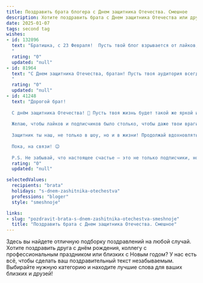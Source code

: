 ```yaml
---
title: Поздравить брата блогера с Днем защитника Отечества. Смешное
description: Хотите поздравить брата с Днем защитника Отечества или другим праздником? Наш ИИ создаст незабываемое поздравление, а вы обязательно выделитесь среди других.  
date: 2025-01-07
tags: second tag
wishes:
- id: 132896
  text: "Братишка, с 23 Февраля!  Пусть твой блог взрывается от лайков, а враги (грамотаи-корректоры) — от зависти!  Пусть твой контент будет таким же крутым, как твоя способность защищать свой канал от хейтеров (и, конечно, родину — от скуки).  Желаю тебе море позитива, горы просмотров и океан фанатов!  P.S.  А ещё — чтобы клавиатура не ломалась, а кофе всегда был горячим.
  "
  rating: "0"
  updated: "null"
- id: 81964
  text: "С Днем защитника Отечества, братан! Пусть твоя аудитория всегда будет на твоей стороне, а хейтеры - лишь бесплатной рекламой! 😉💪
  "
  rating: "0"
  updated: "null"
- id: 41248
  text: "Дорогой брат!
  
  С днём защитника Отечества! 🌟 Пусть твоя жизнь будет такой же яркой и захватывающей, как лучшие видео на твоём канале! А если встречаешь врагов, не забудь — у тебя есть суперспособности: умение смешить, зацепить и, конечно, блестяще монтировать любые ситуации! 😄
  
  Желаю, чтобы лайков и подписчиков было столько, чтобы даже твои враги начали завидовать! Пусть все твои танцы, шутки и розыгрыши приводят только к победе, а не к штрафу за \"буйство\" в комментариях!
  
  Защитник ты наш, не только в шоу, но и в жизни! Продолжай вдохновлять нас своим юмором и остроумием! С праздником, брат! 🎉💪
  
  Пока, на связи! 😉
  
  P.S. Не забывай, что настоящее счастье — это не только подписчики, но и возможность покушать пельмени без упрёков! 🍕🥟"
  rating: "0"
  updated: "null"

selectedValues:
  recipients: "brata"
  holidays: "s-dnem-zashitnika-otechestva"
  professions: "bloger"
  style: "smeshnoje"

links:
- slug: "pozdravit-brata-s-dnem-zashitnika-otechestva-smeshnoje"
  title: "Поздравить брата с Днем защитника Отечества. Смешное"
---
```


Здесь вы найдете отличную подборку поздравлений на любой случай.
Хотите поздравить друга с днём рождения, коллегу с профессиональным праздником или близких с Новым годом? У нас есть всё, чтобы сделать ваш поздравительный текст незабываемым. Выбирайте нужную категорию и находите лучшие слова для ваших близких и друзей!
